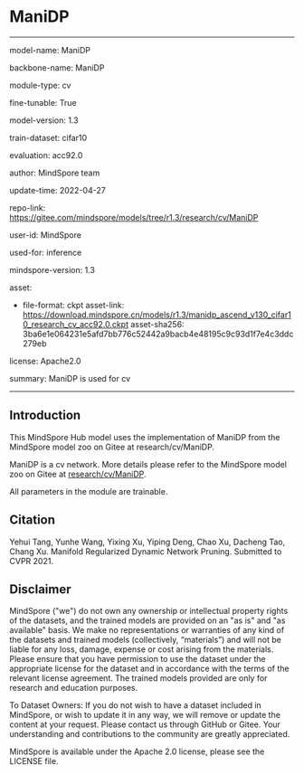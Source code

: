 # ManiDP

---

model-name: ManiDP

backbone-name: ManiDP

module-type: cv

fine-tunable: True

model-version: 1.3

train-dataset: cifar10

evaluation: acc92.0

author: MindSpore team

update-time: 2022-04-27

repo-link: <https://gitee.com/mindspore/models/tree/r1.3/research/cv/ManiDP>

user-id: MindSpore

used-for: inference

mindspore-version: 1.3

asset:

-
    file-format: ckpt
    asset-link: <https://download.mindspore.cn/models/r1.3/manidp_ascend_v130_cifar10_research_cv_acc92.0.ckpt>
    asset-sha256: 3ba6e1e064231e5afd7bb776c52442a9bacb4e48195c9c93d1f7e4c3ddc279eb

license: Apache2.0

summary: ManiDP is used for cv

---

## Introduction

This MindSpore Hub model uses the implementation of ManiDP from the MindSpore model zoo on Gitee at research/cv/ManiDP.

ManiDP is a cv network. More details please refer to the MindSpore model zoo on Gitee at [research/cv/ManiDP](https://gitee.com/mindspore/models/blob/r1.3/research/cv/ManiDP/Readme.md).

All parameters in the module are trainable.

## Citation

Yehui Tang, Yunhe Wang, Yixing Xu, Yiping Deng, Chao Xu, Dacheng Tao, Chang Xu. Manifold Regularized Dynamic Network Pruning. Submitted to CVPR 2021.

## Disclaimer

MindSpore ("we") do not own any ownership or intellectual property rights of the datasets, and the trained models are provided on an "as is" and "as available" basis. We make no representations or warranties of any kind of the datasets and trained models (collectively, “materials”) and will not be liable for any loss, damage, expense or cost arising from the materials. Please ensure that you have permission to use the dataset under the appropriate license for the dataset and in accordance with the terms of the relevant license agreement. The trained models provided are only for research and education purposes.

To Dataset Owners: If you do not wish to have a dataset included in MindSpore, or wish to update it in any way, we will remove or update the content at your request. Please contact us through GitHub or Gitee. Your understanding and contributions to the community are greatly appreciated.

MindSpore is available under the Apache 2.0 license, please see the LICENSE file.
